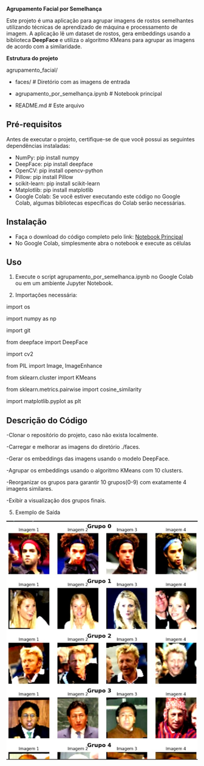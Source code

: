 **Agrupamento Facial por Semelhança**

Este projeto é uma aplicação para agrupar imagens de rostos semelhantes utilizando técnicas de aprendizado de máquina e processamento de imagem. A aplicação lê um dataset de rostos, gera embeddings usando a 
biblioteca **DeepFace** e utiliza o algoritmo KMeans para agrupar as imagens de acordo com a similaridade.

**Estrutura do projeto**

agrupamento_facial/

- faces/                    # Diretório com as imagens de entrada

- agrupamento_por_semelhança.ipynb    # Notebook principal

- README.md                # Este arquivo

## Pré-requisitos

Antes de executar o projeto, certifique-se de que você possui as seguintes dependências instaladas:

- NumPy: pip install numpy
- DeepFace: pip install deepface
- OpenCV: pip install opencv-python
- Pillow: pip install Pillow
- scikit-learn: pip install scikit-learn
- Matplotlib: pip install matplotlib
- Google Colab: Se você estiver executando este código no Google Colab, algumas bibliotecas específicas do Colab serão necessárias.

## Instalação   
- Faça o download do código completo pelo link: [Notebook Principal](https://github.com/Camillabgarcia/agrupamento_facial/blob/main/agrupamento_por_semelhan%C3%A7a.ipynb)
- No Google Colab, simplesmente abra o notebook e execute as células
  
## Uso   
1. Execute o script agrupamento_por_semelhanca.ipynb no Google Colab ou em um ambiente Jupyter Notebook.

2. Importações necessária:
   
import os

import numpy as np

import git

from deepface import DeepFace

import cv2

from PIL import Image, ImageEnhance

from sklearn.cluster import KMeans

from sklearn.metrics.pairwise import cosine_similarity

import matplotlib.pyplot as plt

## Descrição do Código

-Clonar o repositório do projeto, caso não exista localmente.

-Carregar e melhorar as imagens do diretório ./faces.

-Gerar os embeddings das imagens usando o modelo DeepFace.

-Agrupar os embeddings usando o algoritmo KMeans com 10 clusters.

-Reorganizar os grupos para garantir 10 grupos(0-9) com exatamente 4 imagens similares.

-Exibir a visualização dos grupos finais.

5. Exemplo de Saída
   
![Sáida](https://github.com/Camillabgarcia/agrupamento_facial/blob/main/Resultado.jpg?raw=true)
